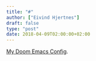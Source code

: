 ```yaml
---
title: "#"
author: ["Eivind Hjertnes"]
draft: false
type: "post"
date: 2018-04-09T02:00:00+02:00
---
```


[My Doom Emacs Config](https://github.com/hjertnes/doom).
